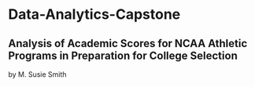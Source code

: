 # Data-Analytics-Capstone

## Analysis of Academic Scores for NCAA Athletic Programs in Preparation for College Selection
by M. Susie Smith
